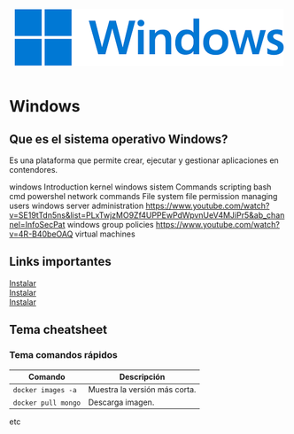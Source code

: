 <img src="image.png" alt="imagen" style="display: block; margin: 0 auto;"> <br>

# Windows 

## Que es el sistema operativo Windows? 
Es una plataforma que permite crear, ejecutar y gestionar aplicaciones en contendores.<br>

windows
Introduction kernel windows sistem
Commands scripting bash cmd powershel 
network commands
File system
file permission
managing users
windows server administration https://www.youtube.com/watch?v=SE19tTdn5ns&list=PLxTwjzMO9Zf4UPPEwPdWpvnUeV4MJiPr5&ab_channel=InfoSecPat
windows group policies https://www.youtube.com/watch?v=4R-B40beOAQ
virtual machines 


## Links importantes 
[Instalar](https://www.youtube.com/w)<br> 
[Instalar](https://www.youtube.com/w)<br> 
[Instalar](https://www.youtube.com/w)<br> 

## Tema cheatsheet

### Tema comandos rápidos
| Comando                        | Descripción                                   | 
|--------------------------------|-----------------------------------------------|
| `docker images -a`             | Muestra la versión más corta.                 |
| `docker pull mongo`            | Descarga imagen.                              | 

etc
